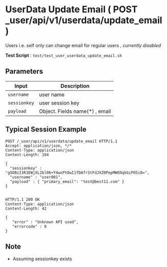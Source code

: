 # UserData Update Email ( POST _user/api/v1/userdata/update_email )

Users i.e. self only can change email for regular users , *currently disabled*

**Test Script** : `test/test_user_userdata_update_email.sh`

## Parameters

| Input | Description |
| ---- | ----------- |
| `username` | user name |
| `sessionkey` | user session key |
| `payload` | Object. Fields  name(*) , email

## Typical Session Example

```
POST /_user/api/v1/userdata/update_email HTTP/1.1
Accept: application/json, */*
Content-Type: application/json
Content-Length: 164

{
  "sessionkey" : "gSDBzI3R1EWjXL2bl06+Y4wxPtOwI1fDAfrStFdJXZ0PepMW0XqkbiPO5i0=",
  "username" : "user001",
  "payload" : { "primary_email": "test@best11.com" }
}


HTTP/1.1 200 OK
Content-Type: application/json
Content-Length: 42

{
   "error" : "Unknown API used",
   "errorcode" : 0
}
```

## Note

- Assuming sessionkey exists


